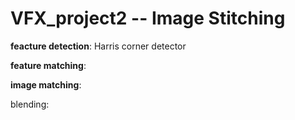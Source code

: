 # VFX_project2 -- Image Stitching

**feacture detection**: Harris corner detector

**feature matching**:

**image matching**:

blending: